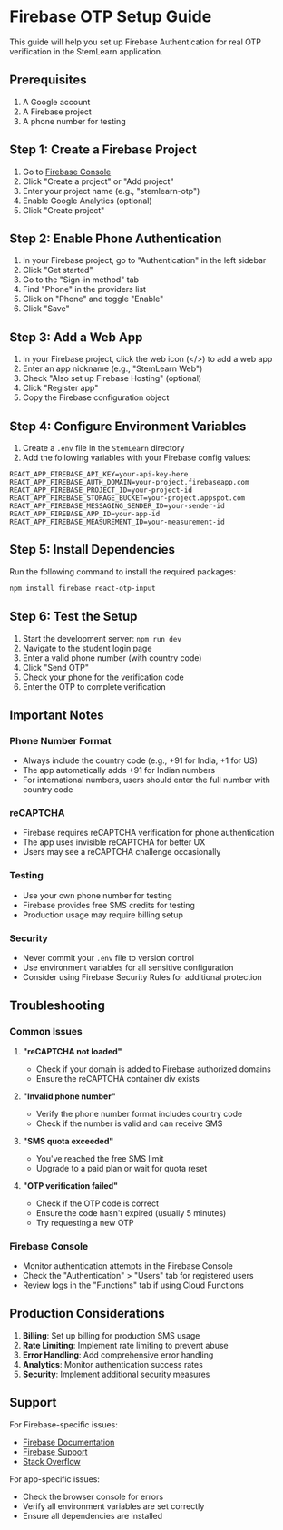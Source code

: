 # Firebase OTP Setup Guide

This guide will help you set up Firebase Authentication for real OTP verification in the StemLearn application.

## Prerequisites

1. A Google account
2. A Firebase project
3. A phone number for testing

## Step 1: Create a Firebase Project

1. Go to [Firebase Console](https://console.firebase.google.com/)
2. Click "Create a project" or "Add project"
3. Enter your project name (e.g., "stemlearn-otp")
4. Enable Google Analytics (optional)
5. Click "Create project"

## Step 2: Enable Phone Authentication

1. In your Firebase project, go to "Authentication" in the left sidebar
2. Click "Get started"
3. Go to the "Sign-in method" tab
4. Find "Phone" in the providers list
5. Click on "Phone" and toggle "Enable"
6. Click "Save"

## Step 3: Add a Web App

1. In your Firebase project, click the web icon (</>) to add a web app
2. Enter an app nickname (e.g., "StemLearn Web")
3. Check "Also set up Firebase Hosting" (optional)
4. Click "Register app"
5. Copy the Firebase configuration object

## Step 4: Configure Environment Variables

1. Create a `.env` file in the `StemLearn` directory
2. Add the following variables with your Firebase config values:

```env
REACT_APP_FIREBASE_API_KEY=your-api-key-here
REACT_APP_FIREBASE_AUTH_DOMAIN=your-project.firebaseapp.com
REACT_APP_FIREBASE_PROJECT_ID=your-project-id
REACT_APP_FIREBASE_STORAGE_BUCKET=your-project.appspot.com
REACT_APP_FIREBASE_MESSAGING_SENDER_ID=your-sender-id
REACT_APP_FIREBASE_APP_ID=your-app-id
REACT_APP_FIREBASE_MEASUREMENT_ID=your-measurement-id
```

## Step 5: Install Dependencies

Run the following command to install the required packages:

```bash
npm install firebase react-otp-input
```

## Step 6: Test the Setup

1. Start the development server: `npm run dev`
2. Navigate to the student login page
3. Enter a valid phone number (with country code)
4. Click "Send OTP"
5. Check your phone for the verification code
6. Enter the OTP to complete verification

## Important Notes

### Phone Number Format
- Always include the country code (e.g., +91 for India, +1 for US)
- The app automatically adds +91 for Indian numbers
- For international numbers, users should enter the full number with country code

### reCAPTCHA
- Firebase requires reCAPTCHA verification for phone authentication
- The app uses invisible reCAPTCHA for better UX
- Users may see a reCAPTCHA challenge occasionally

### Testing
- Use your own phone number for testing
- Firebase provides free SMS credits for testing
- Production usage may require billing setup

### Security
- Never commit your `.env` file to version control
- Use environment variables for all sensitive configuration
- Consider using Firebase Security Rules for additional protection

## Troubleshooting

### Common Issues

1. **"reCAPTCHA not loaded"**
   - Check if your domain is added to Firebase authorized domains
   - Ensure the reCAPTCHA container div exists

2. **"Invalid phone number"**
   - Verify the phone number format includes country code
   - Check if the number is valid and can receive SMS

3. **"SMS quota exceeded"**
   - You've reached the free SMS limit
   - Upgrade to a paid plan or wait for quota reset

4. **"OTP verification failed"**
   - Check if the OTP code is correct
   - Ensure the code hasn't expired (usually 5 minutes)
   - Try requesting a new OTP

### Firebase Console
- Monitor authentication attempts in the Firebase Console
- Check the "Authentication" > "Users" tab for registered users
- Review logs in the "Functions" tab if using Cloud Functions

## Production Considerations

1. **Billing**: Set up billing for production SMS usage
2. **Rate Limiting**: Implement rate limiting to prevent abuse
3. **Error Handling**: Add comprehensive error handling
4. **Analytics**: Monitor authentication success rates
5. **Security**: Implement additional security measures

## Support

For Firebase-specific issues:
- [Firebase Documentation](https://firebase.google.com/docs)
- [Firebase Support](https://firebase.google.com/support)
- [Stack Overflow](https://stackoverflow.com/questions/tagged/firebase)

For app-specific issues:
- Check the browser console for errors
- Verify all environment variables are set correctly
- Ensure all dependencies are installed






